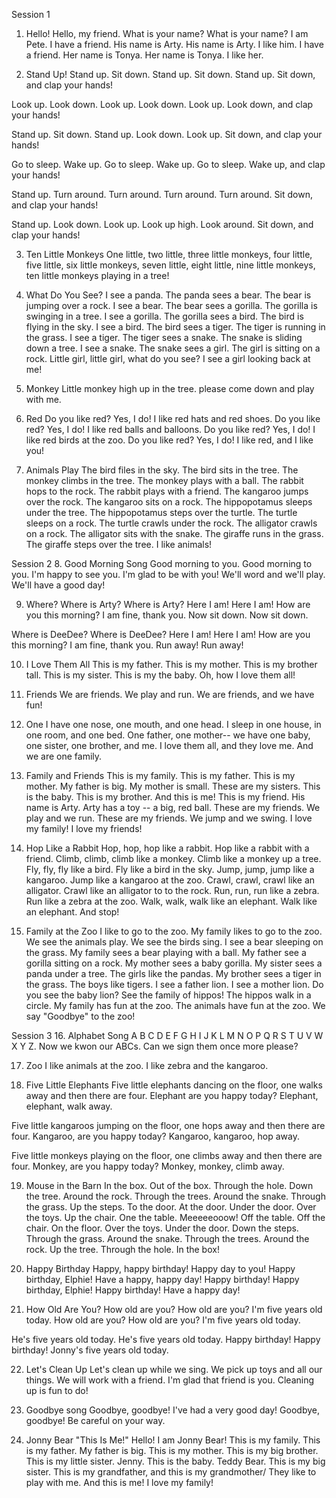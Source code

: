 Session 1
1. Hello!
Hello, my friend. What is your name?
What is your name? I am Pete.
I have a friend. His name is Arty.
His name is Arty. I like him.
I have a friend. Her name is Tonya.
Her name is Tonya. I like her.

2. Stand Up!
Stand up. Sit down.
Stand up. Sit down.
Stand up. Sit down,
and clap your hands!

Look up. Look down.
Look up. Look down.
Look up. Look down,
and clap your hands!

Stand up. Sit down.
Stand up. Look down.
Look up. Sit down,
and clap your hands!

Go to sleep. Wake up.
Go to sleep. Wake up.
Go to sleep. Wake up,
and clap your hands!

Stand up. Turn around.
Turn around. Turn around.
Turn around. Sit down,
and clap your hands!

Stand up. Look down.
Look up. Look up high.
Look around. Sit down,
and clap your hands!

3. Ten Little Monkeys
One little, two little, three little monkeys,
four little, five little, six little monkeys,
seven little, eight little, nine little monkeys,
ten little monkeys playing in a tree!

4. What Do You See?
I see a panda. The panda sees a bear.
The bear is jumping over a rock.
I see a bear. The bear sees a gorilla.
The gorilla is swinging in a tree.
I see a gorilla. The gorilla sees a bird.
The bird is flying in the sky.
I see a bird. The bird sees a tiger.
The tiger is running in the grass.
I see a tiger. The tiger sees a snake.
The snake is sliding down a tree.
I see a snake. The snake sees a girl.
The girl is sitting on a rock.
Little girl, little girl, what do you see?
I see a girl looking back at me!

5. Monkey
Little monkey
high up in the tree.
please come down
and play with me.

6. Red
Do you like red? Yes, I do!
I like red hats and red shoes.
Do you like red? Yes, I do!
I like red balls and balloons.
Do you like red? Yes, I do!
I like red birds at the zoo.
Do you like red? Yes, I do!
I like red, and I like you!

7. Animals Play
The bird files in the sky.
The bird sits in the tree.
The monkey climbs in the tree.
The monkey plays with a ball.
The rabbit hops to the rock.
The rabbit plays with a friend.
The kangaroo jumps over the rock.
The kangaroo sits on a rock.
The hippopotamus sleeps under the tree.
The hippopotamus steps over the turtle.
The turtle sleeps on a rock.
The turtle crawls under the rock.
The alligator crawls on a rock.
The alligator sits with the snake.
The giraffe runs in the grass.
The giraffe steps over the tree.
I like animals!

Session 2
8. Good Morning Song
Good morning to you.
Good morning to you.
I'm happy to see you.
I'm glad to be with you!
We'll word and we'll play.
We'll have a good day!

9. Where?
Where is Arty? Where is Arty?
Here I am! Here I am!
How are you this morning?
I am fine, thank you.
Now sit down. Now sit down.

Where is DeeDee? Where is DeeDee?
Here I am! Here I am!
How are you this morning?
I am fine, thank you.
Run away! Run away!

10. I Love Them All
This is my father.
This is my mother.
This is my brother tall.
This is my sister.
This is my the baby.
Oh, how I love them all!

11. Friends
We are friends.
We play and run.
We are friends,
and we have fun!

12. One
I have one nose, one mouth, and one head.
I sleep in one house, in one room, and one bed.
One father, one mother--
we have one baby,
one sister, one brother, and me.
I love them all,
and they love me.
And we are one family.

13. Family and Friends
This is my family.
This is my father.
This is my mother.
My father is big.
My mother is small.
These are my sisters.
This is the baby.
This is my brother.
And this is me!
This is my friend. His name is Arty.
Arty has a toy -- a big, red ball.
These are my friends.
We play and we run.
These are my friends.
We jump and we swing.
I love my family!
I love my friends!

14. Hop Like a Rabbit
Hop, hop, hop like a rabbit.
Hop like a rabbit with a friend.
Climb, climb, climb like a monkey.
Climb like a monkey up a tree.
Fly, fly, fly like a bird.
Fly like a bird in the sky.
Jump, jump, jump like a kangaroo.
Jump like a kangaroo at the zoo.
Crawl, crawl, crawl like an alligator.
Crawl like an alligator to to the rock.
Run, run, run like a zebra.
Run like a zebra at the zoo.
Walk, walk, walk like an elephant.
Walk like an elephant. And stop!

15. Family at the Zoo
I like to go to the zoo.
My family likes to go to the zoo.
We see the animals play.
We see the birds sing.
I see a bear sleeping on the grass.
My family sees a bear playing with a ball.
My father see a gorilla sitting on a rock.
My mother sees a baby gorilla.
My sister sees a panda under a tree.
The girls like the pandas.
My brother sees a tiger in the grass.
The boys like tigers.
I see a father lion. I see a mother lion.
Do you see the baby lion?
See the family of hippos!
The hippos walk in a circle.
My family has fun at the zoo.
The animals have fun at the zoo.
We say "Goodbye" to the zoo!

Session 3
16. Alphabet Song
A B C D E F G
H I J K L M N
O P Q R S T U
V W X Y Z.
Now we kwon our ABCs.
Can we sign them
once more please?

17. Zoo
I like animals 
at the zoo.
I like zebra
and the kangaroo.

18. Five Little Elephants
Five little elephants dancing on the floor,
one walks away and then there are four.
Elephant are you happy today?
Elephant, elephant, walk away.

Five little kangaroos jumping on the floor,
one hops away and then there are four.
Kangaroo, are you happy today?
Kangaroo, kangaroo, hop away.

Five little monkeys playing on the floor,
one climbs away and then there are four.
Monkey, are you happy today?
Monkey, monkey, climb away.

19. Mouse in the Barn
In the box.
Out of the box.
Through the hole.
Down the tree.
Around the rock.
Through the trees.
Around the snake.
Through the grass.
Up the steps.
To the door.
At the door.
Under the door.
Over the toys.
Up the chair.
One the table.
Meeeeeooow!
Off the table.
Off the chair.
On the floor.
Over the toys.
Under the door.
Down the steps.
Through the grass.
Around the snake.
Through the trees.
Around the rock.
Up the tree.
Through the hole.
In the box!

20. Happy Birthday
Happy, happy birthday!
Happy day to you!
Happy birthday, Elphie!
Have a happy, happy day!
Happy birthday!
Happy birthday, Elphie!
Happy birthday!
Have a happy day!

21. How Old Are You?
How old are you? How old are you?
I'm five years old today.
How old are you? How old are you?
I'm five years old today.

He's five years old today.
He's five years old today.
Happy birthday! Happy birthday!
Jonny's five years old today.

22. Let's Clean Up
Let's clean up while we sing.
We pick up toys and all our things.
We will work with a friend.
I'm glad that friend is you.
Cleaning up is fun to do!

23. Goodbye song
Goodbye, goodbye!
I've had a very good day!
Goodbye, goodbye!
Be careful on your way.

24. Jonny Bear "This Is Me!"
Hello! I am Jonny Bear!
This is my family.
This is my father.
My father is big.
This is my mother.
This is my big brother.
This is my little sister.
Jenny.
This is the baby.
Teddy Bear.
This is my big sister.
This is my grandfather, and this is my grandmother/
They like to play with me.
And this is me!
I love my family!